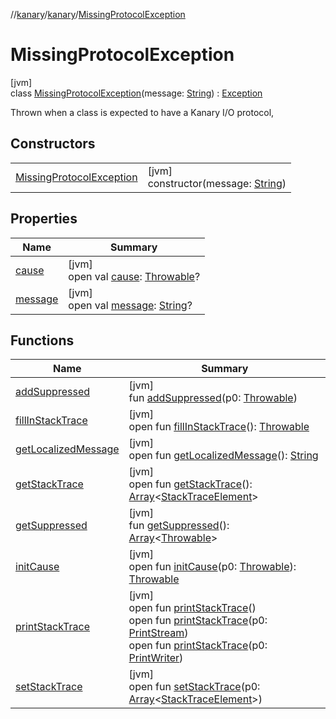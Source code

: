 //[kanary](../../../index.md)/[kanary](../index.md)/[MissingProtocolException](index.md)

# MissingProtocolException

[jvm]\
class [MissingProtocolException](index.md)(message: [String](https://kotlinlang.org/api/latest/jvm/stdlib/kotlin/-string/index.html)) : [Exception](https://docs.oracle.com/javase/8/docs/api/java/lang/Exception.html)

Thrown when a class is expected to have a Kanary I/O protocol,

## Constructors

| | |
|---|---|
| [MissingProtocolException](-missing-protocol-exception.md) | [jvm]<br>constructor(message: [String](https://kotlinlang.org/api/latest/jvm/stdlib/kotlin/-string/index.html)) |

## Properties

| Name | Summary |
|---|---|
| [cause](../-reassignment-exception/index.md#-654012527%2FProperties%2F-1216412040) | [jvm]<br>open val [cause](../-reassignment-exception/index.md#-654012527%2FProperties%2F-1216412040): [Throwable](https://kotlinlang.org/api/latest/jvm/stdlib/kotlin/-throwable/index.html)? |
| [message](../-reassignment-exception/index.md#1824300659%2FProperties%2F-1216412040) | [jvm]<br>open val [message](../-reassignment-exception/index.md#1824300659%2FProperties%2F-1216412040): [String](https://kotlinlang.org/api/latest/jvm/stdlib/kotlin/-string/index.html)? |

## Functions

| Name | Summary |
|---|---|
| [addSuppressed](../-reassignment-exception/index.md#282858770%2FFunctions%2F-1216412040) | [jvm]<br>fun [addSuppressed](../-reassignment-exception/index.md#282858770%2FFunctions%2F-1216412040)(p0: [Throwable](https://kotlinlang.org/api/latest/jvm/stdlib/kotlin/-throwable/index.html)) |
| [fillInStackTrace](../-reassignment-exception/index.md#-1102069925%2FFunctions%2F-1216412040) | [jvm]<br>open fun [fillInStackTrace](../-reassignment-exception/index.md#-1102069925%2FFunctions%2F-1216412040)(): [Throwable](https://kotlinlang.org/api/latest/jvm/stdlib/kotlin/-throwable/index.html) |
| [getLocalizedMessage](../-reassignment-exception/index.md#1043865560%2FFunctions%2F-1216412040) | [jvm]<br>open fun [getLocalizedMessage](../-reassignment-exception/index.md#1043865560%2FFunctions%2F-1216412040)(): [String](https://kotlinlang.org/api/latest/jvm/stdlib/kotlin/-string/index.html) |
| [getStackTrace](../-reassignment-exception/index.md#2050903719%2FFunctions%2F-1216412040) | [jvm]<br>open fun [getStackTrace](../-reassignment-exception/index.md#2050903719%2FFunctions%2F-1216412040)(): [Array](https://kotlinlang.org/api/latest/jvm/stdlib/kotlin/-array/index.html)&lt;[StackTraceElement](https://docs.oracle.com/javase/8/docs/api/java/lang/StackTraceElement.html)&gt; |
| [getSuppressed](../-reassignment-exception/index.md#672492560%2FFunctions%2F-1216412040) | [jvm]<br>fun [getSuppressed](../-reassignment-exception/index.md#672492560%2FFunctions%2F-1216412040)(): [Array](https://kotlinlang.org/api/latest/jvm/stdlib/kotlin/-array/index.html)&lt;[Throwable](https://kotlinlang.org/api/latest/jvm/stdlib/kotlin/-throwable/index.html)&gt; |
| [initCause](../-reassignment-exception/index.md#-418225042%2FFunctions%2F-1216412040) | [jvm]<br>open fun [initCause](../-reassignment-exception/index.md#-418225042%2FFunctions%2F-1216412040)(p0: [Throwable](https://kotlinlang.org/api/latest/jvm/stdlib/kotlin/-throwable/index.html)): [Throwable](https://kotlinlang.org/api/latest/jvm/stdlib/kotlin/-throwable/index.html) |
| [printStackTrace](../-reassignment-exception/index.md#-1769529168%2FFunctions%2F-1216412040) | [jvm]<br>open fun [printStackTrace](../-reassignment-exception/index.md#-1769529168%2FFunctions%2F-1216412040)()<br>open fun [printStackTrace](../-reassignment-exception/index.md#1841853697%2FFunctions%2F-1216412040)(p0: [PrintStream](https://docs.oracle.com/javase/8/docs/api/java/io/PrintStream.html))<br>open fun [printStackTrace](../-reassignment-exception/index.md#1175535278%2FFunctions%2F-1216412040)(p0: [PrintWriter](https://docs.oracle.com/javase/8/docs/api/java/io/PrintWriter.html)) |
| [setStackTrace](../-reassignment-exception/index.md#2135801318%2FFunctions%2F-1216412040) | [jvm]<br>open fun [setStackTrace](../-reassignment-exception/index.md#2135801318%2FFunctions%2F-1216412040)(p0: [Array](https://kotlinlang.org/api/latest/jvm/stdlib/kotlin/-array/index.html)&lt;[StackTraceElement](https://docs.oracle.com/javase/8/docs/api/java/lang/StackTraceElement.html)&gt;) |
